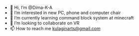 - 👋 Hi, I’m @Dima-K-A
- 👀 I’m interested in new PC, phone and computer chair
- 🌱 I’m currently learning command block system at minecraft
- 💞️ I’m looking to collaborate on VR
- 📫 How to reach me kulaginarts@gmail.com

<!---
Dima-K-A/Dima-K-A is a ✨ special ✨ repository because its `README.md` (this file) appears on your GitHub profile.
You can click the Preview link to take a look at your changes.
--->

